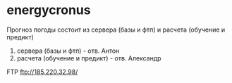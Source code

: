 # energycronus
Прогноз погоды состоит из сервера (базы и фтп) и расчета (обучение и предикт)
1) сервера (базы и фтп) - отв. Антон
2) расчета (обучение и предикт) - отв. Александр

FTP ftp://185.220.32.98/
